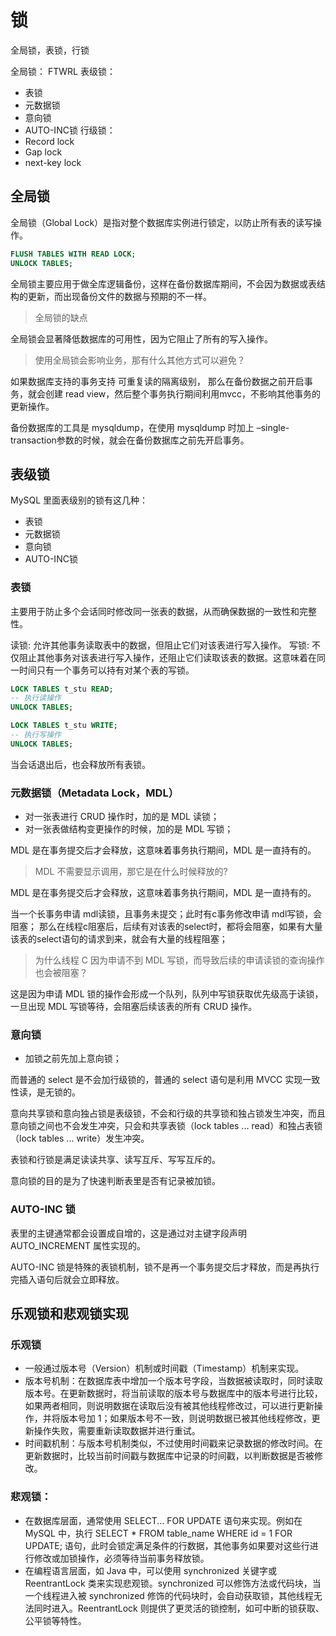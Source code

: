 # 锁

全局锁，表锁，行锁

全局锁： FTWRL
表级锁：
 + 表锁
 + 元数据锁
 + 意向锁
 + AUTO-INC锁
行级锁：
 + Record lock
 + Gap lock
 + next-key lock

## 全局锁

全局锁（Global Lock）是指对整个数据库实例进行锁定，以防止所有表的读写操作。

```sql
FLUSH TABLES WITH READ LOCK;
UNLOCK TABLES;
```

全局锁主要应用于做全库逻辑备份，这样在备份数据库期间，不会因为数据或表结构的更新，而出现备份文件的数据与预期的不一样。

> 全局锁的缺点

全局锁会显著降低数据库的可用性，因为它阻止了所有的写入操作。

> 使用全局锁会影响业务，那有什么其他方式可以避免？

如果数据库支持的事务支持 可重复读的隔离级别， 那么在备份数据之前开启事务，就会创建 read view，然后整个事务执行期间利用mvcc，不影响其他事务的更新操作。

备份数据库的工具是 mysqldump，在使用 mysqldump 时加上 –single-transaction参数的时候，就会在备份数据库之前先开启事务。

## 表级锁

MySQL 里面表级别的锁有这几种：
 + 表锁
 + 元数据锁
 + 意向锁
 + AUTO-INC锁

### 表锁

主要用于防止多个会话同时修改同一张表的数据，从而确保数据的一致性和完整性。

读锁: 允许其他事务读取表中的数据，但阻止它们对该表进行写入操作。
写锁: 不仅阻止其他事务对该表进行写入操作，还阻止它们读取该表的数据。这意味着在同一时间只有一个事务可以持有对某个表的写锁。

```sql
LOCK TABLES t_stu READ;
-- 执行读操作
UNLOCK TABLES;

LOCK TABLES t_stu WRITE;
-- 执行写操作
UNLOCK TABLES;
```

当会话退出后，也会释放所有表锁。

### 元数据锁（Metadata Lock，MDL）

+ 对一张表进行 CRUD 操作时，加的是 MDL 读锁；
+ 对一张表做结构变更操作的时候，加的是 MDL 写锁；

MDL 是在事务提交后才会释放，这意味着事务执行期间，MDL 是一直持有的。


> MDL 不需要显示调用，那它是在什么时候释放的?

MDL 是在事务提交后才会释放，这意味着事务执行期间，MDL 是一直持有的。

当一个长事务申请 mdl读锁，且事务未提交；此时有c事务修改申请 mdl写锁，会阻塞；
那么在线程c阻塞后，后续有对该表的select时，都将会阻塞，如果有大量该表的select语句的请求到来，就会有大量的线程阻塞；

> 为什么线程 C 因为申请不到 MDL 写锁，而导致后续的申请读锁的查询操作也会被阻塞？

这是因为申请 MDL 锁的操作会形成一个队列，队列中写锁获取优先级高于读锁，一旦出现 MDL 写锁等待，会阻塞后续该表的所有 CRUD 操作。

### 意向锁

+ 加锁之前先加上意向锁；


而普通的 select 是不会加行级锁的，普通的 select 语句是利用 MVCC 实现一致性读，是无锁的。

意向共享锁和意向独占锁是表级锁，不会和行级的共享锁和独占锁发生冲突，而且意向锁之间也不会发生冲突，只会和共享表锁（lock tables ... read）和独占表锁（lock tables ... write）发生冲突。

表锁和行锁是满足读读共享、读写互斥、写写互斥的。

意向锁的目的是为了快速判断表里是否有记录被加锁。

### AUTO-INC 锁

表里的主键通常都会设置成自增的，这是通过对主键字段声明 AUTO_INCREMENT 属性实现的。

AUTO-INC 锁是特殊的表锁机制，锁不是再一个事务提交后才释放，而是再执行完插入语句后就会立即释放。


## 乐观锁和悲观锁实现

### 乐观锁

+ 一般通过版本号（Version）机制或时间戳（Timestamp）机制来实现。
+ 版本号机制：在数据库表中增加一个版本号字段，当数据被读取时，同时读取版本号。在更新数据时，将当前读取的版本号与数据库中的版本号进行比较，如果两者相同，则说明数据在读取后没有被其他线程修改过，可以进行更新操作，并将版本号加 1；如果版本号不一致，则说明数据已被其他线程修改，更新操作失败，需要重新读取数据并进行重试。
+ 时间戳机制：与版本号机制类似，不过使用时间戳来记录数据的修改时间。在更新数据时，比较当前时间戳与数据库中记录的时间戳，以判断数据是否被修改。


### 悲观锁：
+ 在数据库层面，通常使用 SELECT... FOR UPDATE 语句来实现。例如在 MySQL 中，执行 SELECT * FROM table_name WHERE id = 1 FOR UPDATE; 语句，此时会锁定满足条件的行数据，其他事务如果要对这些行进行修改或加锁操作，必须等待当前事务释放锁。
+ 在编程语言层面，如 Java 中，可以使用 synchronized 关键字或 ReentrantLock 类来实现悲观锁。synchronized 可以修饰方法或代码块，当一个线程进入被 synchronized 修饰的代码块时，会自动获取锁，其他线程无法同时进入。ReentrantLock 则提供了更灵活的锁控制，如可中断的锁获取、公平锁等特性。











